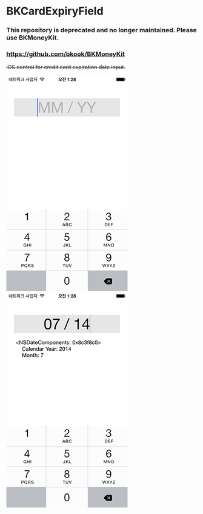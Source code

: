 BKCardExpiryField
=================

### This repository is deprecated and no longer maintained. Please use BKMoneyKit.
### https://github.com/bkook/BKMoneyKit

~~iOS control for credit card expiration date input.~~

![Screenshot](./Screenshots/screen_01.png)
![Screenshot](./Screenshots/screen_02.png)
